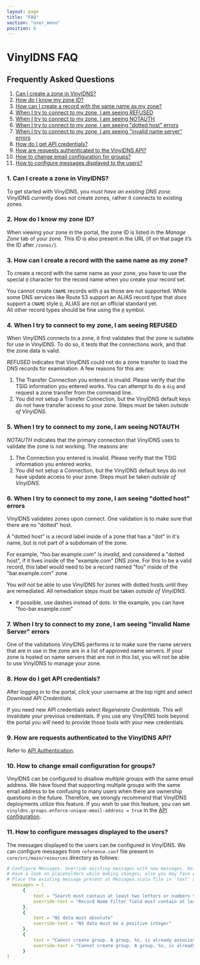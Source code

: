 ```yaml
---
layout: page
title: "FAQ"
section: "user_menu"
position: 6
---
```


# VinylDNS FAQ

## Frequently Asked Questions

1. [Can I create a zone in VinylDNS?](#1)
2. [How do I know my zone ID?](#2)
3. [How can I create a record with the same name as my zone?](#3)
4. [When I try to connect to my zone, I am seeing REFUSED](#4)
5. [When I try to connect to my zone, I am seeing NOTAUTH](#5)
6. [When I try to connect to my zone, I am seeing "dotted host" errors](#6)
7. [When I try to connect to my zone, I am seeing "invalid name server" errors](#7)
8. [How do I get API credentials?](#8)
9. [How are requests authenticated to the VinylDNS API?](#9)
10. [How to change email configuration for groups?](#10)
11. [How to configure messages displayed to the users?](#11)


### 1. Can I create a zone in VinylDNS? <a id="1"></a>
To get started with VinylDNS, you _must have an existing DNS zone_.  VinylDNS currently does not create zones, rather it connects
to existing zones.

### 2. How do I know my zone ID? <a id="2"></a>
When viewing your zone in the portal, the zone ID is listed in the *Manage Zone* tab
of your zone. This ID is also present in the URL (if on that page it’s the ID after `/zones/`).

### 3. How can I create a record with the same name as my zone? <a id="3"></a>
To create a record with the same name as your zone, you have to use the special
`@` character for the record name when you create your record set.

You cannot create `CNAME` records with `@` as those are not supported.  While some DNS services like 
Route 53 support an ALIAS record type that _does_ support a `CNAME` style `@`, ALIAS are not an official standard yet.  
All other record types should be fine using the `@` symbol.

### 4. When I try to connect to my zone, I am seeing REFUSED <a id="4"></a>
When VinylDNS connects to a zone, it first validates that the zone is suitable
for use in VinylDNS.  To do so, it tests that the connections work, and
that the zone data is valid.

_REFUSED_ indicates that VinylDNS could not do a zone transfer to load the DNS
records for examination.  A few reasons for this are:

1. The Transfer Connection you entered is invalid.  Please verify that the TSIG
information you entered works.  You can attempt to do a `dig` and request
a zone transfer from the command line.
2. You did not setup a Transfer Connection, but the VinylDNS default keys
do not have transfer access to your zone.  Steps must be taken _outside of VinylDNS_.

### 5. When I try to connect to my zone, I am seeing NOTAUTH <a id="5"></a>
_NOTAUTH_ indicates that the primary connection that VinylDNS uses to validate
the zone is not working.  The reasons are:

1. The Connection you entered is invalid.  Please verify that the TSIG
information you entered works.
2. You did not setup a Connection, but the VinylDNS default keys do not have
update access to your zone.  Steps must be taken _outside of VinylDNS_.

### 6. When I try to connect to my zone, I am seeing "dotted host" errors <a id="6"></a>
VinylDNS validates zones upon connect.  One validation is to make sure that
there are no "dotted" host.

A "dotted host" is a record label inside of a zone that has a "dot" in it's
name, but is not part of a subdomain of the zone.

For example, "foo.bar.example.com" is _invalid_, and considered a "dotted host",
if it lives inside of the "example.com" DNS zone.  For this to be a valid record,
this label would need to be a record named "foo" inside of the "bar.example.com" zone.

You _will not_ be able to use VinylDNS for zones with dotted hosts until they are remediated.
All remediation steps must be taken _outside of VinylDNS_.

- If possible, use dashes instead of dots.  In the example, you can have "foo-bar.example.com"

### 7. When I try to connect to my zone, I am seeing "invalid Name Server" errors <a id="7"></a>
One of the validations VinylDNS performs is to make sure the name servers that are in use
in the zone are in a list of approved name servers.  If your zone is hosted on
name servers that are not in this list, you will not be able to use VinylDNS to manage your zone.

### 8. How do I get API credentials? <a id="8"></a>
After logging in to the portal, click your username at the top right and select *Download API Credentials*.

If you need new API credentials select *Regenerate Credentials*. This will invalidate your previous credentials.
If you use any VinylDNS tools beyond the portal you will need to provide those tools with your new credentials.

### 9. How are requests authenticated to the VinylDNS API? <a id="9"></a>
Refer to [API Authentication](api/auth-mechanism.html).

### 10. How to change email configuration for groups? <a id="10"></a>
VinylDNS can be configured to disallow multiple groups with the same email address. We have found that
supporting multiple groups with the same email address to be confusing to many users when there are ownership questions
in the future. Therefore, we strongly recommend that VinylDNS deployments utilize this feature. If you wish to use this feature,
you can set `vinyldns.groups.enforce-unique-email-address = true` in the [API configuration](operator/config-api.md#enforce-unique-email-address).

### 11. How to configure messages displayed to the users? <a id="11"></a>
The messages displayed to the users can be configured in VinylDNS. We can configure messages from `reference.conf` file present in
`core/src/main/resources` directory as follows:

```yaml
# Configure Messages. Override existing messages with new messages. Refer Messages.scala file for existing messages
# Have a look on placeholders while making changes, else you may face errors
# Place the existing message present at Messages.scala file in 'text' and the new message in 'override-text'
  messages = [
      {
          text = "Search must contain at least two letters or numbers to perform a RecordSet Search."
          override-text = "Record Name Filter field must contain at least two letters or numbers to perform a RecordSet Search."
      },
      {
          text = "NS data must absolute"
          override-text = "NS data must be a positive integer"
      },
      {
          text = "Cannot create group. A group, %s, is already associated with the email address %s. Please contact %s to be added to the group."
          override-text = "Cannot create group. A group, %s, is already associated with the email address %s. Please contact %s to be added to the group. Visit FAQ for more information."
      }
]
```